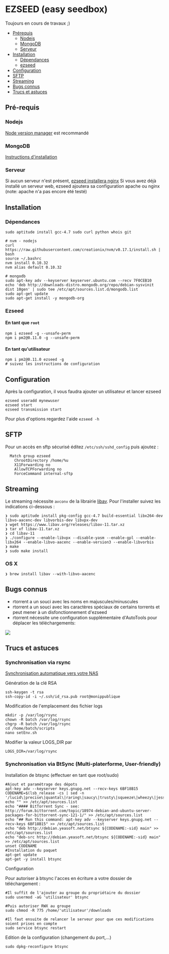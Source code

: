 EZSEED (easy seedbox)
===

Toujours en cours de travaux ;)

- [Prérequis](#pre-requis)
  - [Nodejs](#nodejs)
  - [MongoDB](#mongodb)
  - [Serveur](#serveur)
- [Installation](#installation)
  - [Dépendances](#dependances)
  - [ezseed](#ezseed)
- [Configuration](#configuration)
- [SFTP](#sftp)
- [Streaming](#streaming)
- [Bugs connus](#bugs-connus)
- [Trucs et astuces](#truc-et-astuces)

## Pré-requis

### Nodejs
[Node version manager](https://github.com/creationix/nvm) est recommandé

### MongoDB
[Instructions d'installation](http://docs.mongodb.org/manual/installation/)

### Serveur
Si aucun serveur n'est présent, [ezseed installera nginx](https://github.com/ezseed/ezseed/blob/master/scripts/server.sh)
Si vous avez déjà installé un serveur web, ezseed ajoutera sa configuration apache ou nginx (note: apache n'a pas encore été testé)

## Installation

### Dépendances

```
sudo aptitude install gcc-4.7 sudo curl python whois git

# nvm - nodejs
curl https://raw.githubusercontent.com/creationix/nvm/v0.17.1/install.sh | bash
source ~/.bashrc
nvm install 0.10.32
nvm alias default 0.10.32

# mongodb
sudo apt-key adv --keyserver keyserver.ubuntu.com --recv 7F0CEB10
echo 'deb http://downloads-distro.mongodb.org/repo/debian-sysvinit dist 10gen' | sudo tee /etc/apt/sources.list.d/mongodb.list
sudo apt-get update
sudo apt-get install -y mongodb-org

```

### Ezseed

#### En tant que `root`

```
npm i ezseed -g --unsafe-perm
npm i pm2@0.11.0 -g --unsafe-perm
```

#### En tant qu'utilisateur
```
npm i pm2@0.11.0 ezseed -g
# suivez les instructions de configuration
```

## Configuration

Après la configuration, il vous faudra ajouter un utilisateur et lancer ezseed

```
ezseed useradd mynewuser
ezseed start
ezseed transmission start
```

Pour plus d'options regardez l'aide `ezseed -h`

## SFTP

Pour un accès en sftp sécurisé éditez `/etc/ssh/sshd_config` puis ajoutez :
```
  Match group ezseed
    ChrootDirectory /home/%u
    X11Forwarding no
    AllowTCPForwarding no
    ForceCommand internal-sftp
```

## Streaming

Le streaming nécessite `avconv` de la librairie [libav](https://libav.org/). Pour l'installer suivez les indications ci-dessous : 

```
❯ sudo aptitude install pkg-config gcc-4.7 build-essential libx264-dev libvo-aacenc-dev libvorbis-dev libvpx-dev
❯ wget https://www.libav.org/releases/libav-11.tar.xz
❯ tar xf libav-11.tar.xz
❯ cd libav-11
❯ ./configure --enable-libvpx --disable-yasm --enable-gpl --enable-libx264 --enable-libvo-aacenc --enable-version3 --enable-libvorbis
❯ make
❯ sudo make install
```

### OS X
```
❯ brew install libav --with-libvo-aacenc
```

## Bugs connus

- rtorrent a un souci avec les noms en majuscules/minuscules
- rtorrent a un souci avec les caractères spéciaux de certains torrents et peut mener à un disfonctionnement d'ezseed
- rtorrent nécessite une configuration supplémentaire d'AutoTools pour déplacer les téléchargements:

![](https://camo.githubusercontent.com/a278375b20071e41ed233b5f6b1e8936222ae0bf/687474703a2f2f7777772e7a75706d6167652e65752f692f687052455238336376472e706e67)

## Trucs et astuces

### Synchronisation via rsync
[Synchronisation automatique vers votre NAS](http://www.legeektechno.fr/serveurs/script-de-synchronisation-de-seedbox-version-2.html)

Génération de la clé RSA
```
ssh-keygen -t rsa
ssh-copy-id -i ~/.ssh/id_rsa.pub root@monippublique 
```
Modification de l'emplacement des fichier logs
```
mkdir -p /var/log/rsync
chown -R batch /var/log/rsync
chgrp -R batch /var/log/rsync
cd /home/batch/scripts
nano setEnv.sh
```
Modifier la valeur LOGS_DIR par
```
LOGS_DIR=/var/log/rsync
```

### Synchronisation via BtSync (Multi-platerforme, User-friendly)

Installation de btsync (effectuer en tant que root/sudo)
```
#Ajout et paramétrage des dépots
apt-key adv --keyserver keys.gnupg.net --recv-keys 6BF18B15
CODENAME=$(lsb_release -cs | sed -n '/lucid\|precise\|quantal\|raring\|saucy\|trusty\|squeeze\|wheezy\|jessie\|sid/p')
echo "" >> /etc/apt/sources.list
echo "#### BitTorrent Sync - see: http://forum.bittorrent.com/topic/18974-debian-and-ubuntu-server-packages-for-bittorrent-sync-121-1/" >> /etc/apt/sources.list
echo "## Run this command: apt-key adv --keyserver keys.gnupg.net --recv-keys 6BF18B15" >> /etc/apt/sources.list
echo "deb http://debian.yeasoft.net/btsync ${CODENAME:-sid} main" >> /etc/apt/sources.list
echo "deb-src http://debian.yeasoft.net/btsync ${CODENAME:-sid} main" >> /etc/apt/sources.list
unset CODENAME
#Installation du paquet
apt-get update
apt-get -y install btsync 
```

Configuration

Pour autoriser à btsync l'acces en écriture a votre dossier de téléchargement :
```
#Il suffit de l'ajouter au groupe du propriétaire du dossier
sudo usermod -aG 'utilisateur' btsync

#Puis autoriser RWX au groupe
sudo chmod -R 775 /home/'utilisateur'/downloads

#Il faut ensuite de relancer le serveur pour que ces modifications soient prises en compte
sudo service btsync restart
```

Edition de la configuration (changement du port,...)
```
sudo dpkg-reconfigure btsync
````
